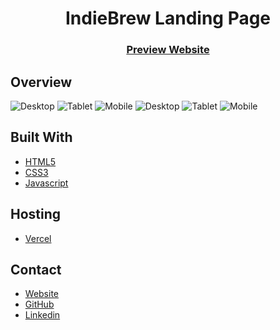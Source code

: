 <h1 align="center">IndieBrew Landing Page</h1>

<div align="center">
  <h3>
    <a href="https://rvs-indiebrew-landing-page.vercel.app/">Preview Website</a>
  </h3>
</div>

## Overview

![Desktop](./Screenshots/desktop.png)
![Tablet](./Screenshots/tablet.png)
![Mobile](./Screenshots/mobile.png)
![Desktop](./Screenshots/desktop-1.png)
![Tablet](./Screenshots/tablet-1.png)
![Mobile](./Screenshots/mobile-1.png)

## Built With

- [HTML5](#!)
- [CSS3](#!)
- [Javascript](#!)

## Hosting

- [Vercel](https://vercel.com/)

## Contact

-  [Website](https://vetri-suriya.web.app/)
-  [GitHub](https://github.com/vetrisuriya)
-  [Linkedin](https://www.linkedin.com/in/vetrisuriya/)